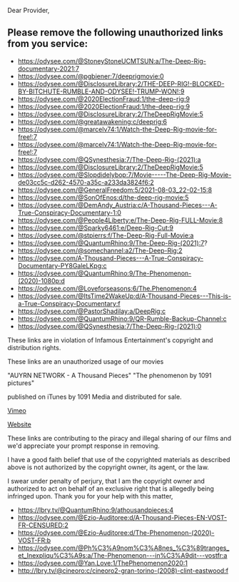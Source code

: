 
Dear Provider,

Please remove the following unauthorized links from you service:
-
- https://odysee.com/@StoneyStoneUCMTSUN:a/The-Deep-Rig-documentary-2021:7
- https://odysee.com/@pgbiener:7/deeprigmovie:0
- https://odysee.com/@DisclosureLibrary:2/THE-DEEP-RIG!-BLOCKED-BY-BITCHUTE-RUMBLE-AND-ODYSEE!-TRUMP-WON!:9
- https://odysee.com/@2020ElectionFraud:1/the-deep-rig:9
- https://odysee.com/@2020ElectionFraud:1/the-deep-rig:9
- https://odysee.com/@DisclosureLibrary:2/TheDeepRigMovie:5
- https://odysee.com/@greatawakening:c/deeprig:6
- https://odysee.com/@marcelv74:1/Watch-the-Deep-Rig-movie-for-free!:7
- https://odysee.com/@marcelv74:1/Watch-the-Deep-Rig-movie-for-free!:7
- https://odysee.com/@QSynesthesia:7/The-Deep-Rig-(2021):a
- https://odysee.com/@DisclosureLibrary:2/TheDeepRigMovie:5
- https://odysee.com/@Slopdidelybop:7/Movie-----The-Deep-Rig-Movie-de03cc5c-d262-4570-a35c-a233da3824f6:2
- https://odysee.com/@GeneralFreedom:5/2021-08-03_22-02-15:8
- https://odysee.com/@SonOfEnos:d/the-deep-rig-movie:5
- https://odysee.com/@DemAndy_Austria:c/A-Thousand-Pieces---A-True-Conspiracy-Documentary-1:0
- https://odysee.com/@People4Liberty:e/The-Deep-Rig-FULL-Movie:8
- https://odysee.com/@Sparky6461:e/Deep-Rig-Cut:9 
- https://odysee.com/@stpierrs:f/The-Deep-Rig-Full-Movie:a
- https://odysee.com/@QuantumRhino:9/The-Deep-Rig-(2021):7?
- https://odysee.com/@somechannel:a2/The-Deep-Rig:2 
- https://odysee.com/A-Thousand-Pieces---A-True-Conspiracy-Documentary-PY8GaleLKpg:c
- https://odysee.com/@QuantumRhino:9/The-Phenomenon-(2020)-1080p:d
- https://odysee.com/@Loveforseasons:6/The.Phenomenon:4
- https://odysee.com/@ItsTime2WakeUp:d/A-Thousand-Pieces---This-is-a-True-Conspiracy-Documentary:f
- https://odysee.com/@PastorShadilay:a/DeepRig:c
- https://odysee.com/@QuantumRhino:9/QR-Rumble-Backup-Channel:c
- https://odysee.com/@QSynesthesia:7/The-Deep-Rig-(2021):0


These links are in violation of Infamous Entertainment's copyright and distribution rights.

These links are an unauthorized usage of our movies

"AUYRN NETWORK - A Thousand Pieces"
"The phenomenon by 1091 pictures" 

published on iTunes by 1091 Media and distributed for sale.

[Vimeo](https://vimeo.com/ondemand/athousandpieces)

[Website](https://www.athousandpieces.com/)

These links are contributing to the piracy and illegal sharing of our films and we'd appreciate your prompt response in removing.

I have a good faith belief that use of the copyrighted materials as described above is not authorized by the copyright owner, its agent, or the law.

I swear under penalty of perjury, that I am the copyright owner and authorized to act on behalf of an exclusive right that is allegedly being infringed upon.
Thank you for your help with this matter,

- https://lbry.tv/@QuantumRhino:9/athousandpieces:4
- https://odysee.com/@Ezio-Auditoree:d/A-Thousand-Pieces-EN-VOST-FR-CENSURED:2
- https://odysee.com/@Ezio-Auditoree:d/The-Phenomenon-(2020)-VOST-FR:b
- https://odysee.com/@Ph%C3%A9nom%C3%A8nes_%C3%89tranges_et_Inexpliqu%C3%A9s:a/The-Phenomenon---in%C3%A9dit---vostfr:a
- https://odysee.com/@Yan.Love:1/ThePhenomenon2020:1
- http://lbry.tv/@cineoro:c/cineoro2-gran-torino-(2008)-clint-eastwood:f
